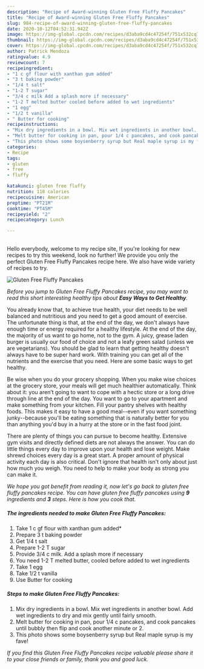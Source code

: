 ```yaml
---
description: "Recipe of Award-winning Gluten Free Fluffy Pancakes"
title: "Recipe of Award-winning Gluten Free Fluffy Pancakes"
slug: 984-recipe-of-award-winning-gluten-free-fluffy-pancakes
date: 2020-10-12T04:52:31.942Z
image: https://img-global.cpcdn.com/recipes/d3aba9cd4c47254f/751x532cq70/gluten-free-fluffy-pancakes-recipe-main-photo.jpg
thumbnail: https://img-global.cpcdn.com/recipes/d3aba9cd4c47254f/751x532cq70/gluten-free-fluffy-pancakes-recipe-main-photo.jpg
cover: https://img-global.cpcdn.com/recipes/d3aba9cd4c47254f/751x532cq70/gluten-free-fluffy-pancakes-recipe-main-photo.jpg
author: Patrick Mendoza
ratingvalue: 4.9
reviewcount: 7
recipeingredient:
- "1 c gf flour with xanthan gum added"
- "3 t baking powder"
- "1/4 t salt"
- "1-2 T sugar"
- "3/4 c milk Add a splash more if necessary"
- "1-2 T melted butter cooled before added to wet ingredients"
- "1 egg"
- "1/2 t vanilla"
- " Butter for cooking"
recipeinstructions:
- "Mix dry ingredients in a bowl. Mix wet ingredients in another bowl. Add wet ingredients to dry and mix gently until fairly smooth."
- "Melt butter for cooking in pan, pour 1/4 c pancakes, and cook pancakes until bubbly then flip and cook another minute or 2."
- "This photo shows some boysenberry syrup but Real maple syrup is my fave!"
categories:
- Recipe
tags:
- gluten
- free
- fluffy

katakunci: gluten free fluffy 
nutrition: 118 calories
recipecuisine: American
preptime: "PT21M"
cooktime: "PT45M"
recipeyield: "2"
recipecategory: Lunch

---
```

<br>
Hello everybody, welcome to my recipe site, If you're looking for new recipes to try this weekend, look no further! We provide you only the perfect Gluten Free Fluffy Pancakes recipe here. We also have wide variety of recipes to try.
<br>


![Gluten Free Fluffy Pancakes](https://img-global.cpcdn.com/recipes/d3aba9cd4c47254f/751x532cq70/gluten-free-fluffy-pancakes-recipe-main-photo.jpg)

<i>Before you jump to Gluten Free Fluffy Pancakes recipe, you may want to read this short interesting healthy tips about <strong>Easy Ways to Get Healthy</strong>.</i>

You already know that, to achieve true health, your diet needs to be well balanced and nutritious and you need to get a good amount of exercise. The unfortunate thing is that, at the end of the day, we don't always have enough time or energy required for a healthy lifestyle. At the end of the day, the majority of us want to go home, not to the gym. A juicy, grease laden burger is usually our food of choice and not a leafy green salad (unless we are vegetarians). You should be glad to learn that getting healthy doesn't always have to be super hard work. With training you can get all of the nutrients and the exercise that you need. Here are some basic ways to get healthy.

Be wise when you do your grocery shopping. When you make wise choices at the grocery store, your meals will get much healthier automatically. Think about it: you aren’t going to want to cope with a hectic store or a long drive through line at the end of the day. You want to go to your apartment and make something from your kitchen. Fill your pantry shelves with healthy foods. This makes it easy to have a good meal--even if you want something junky--because you'll be eating something that is naturally better for you than anything you'd buy in a hurry at the store or in the fast food joint.

There are plenty of things you can pursue to become healthy. Extensive gym visits and directly defined diets are not always the answer. You can do little things every day to improve upon your health and lose weight. Make shrewd choices every day is a great start. A proper amount of physical activity each day is also critical. Don't ignore that health isn't only about just how much you weigh. You need to help to make your body as strong you can make it. 


<i>We hope you got benefit from reading it, now let's go back to gluten free fluffy pancakes recipe. You can have gluten free fluffy pancakes using <strong>9</strong> ingredients and <strong>3</strong> steps. Here is how you cook that.
</i>

##### The ingredients needed to make Gluten Free Fluffy Pancakes:

1. Take 1 c gf flour with xanthan gum added*
1. Prepare 3 t baking powder
1. Get 1/4 t salt
1. Prepare 1-2 T sugar
1. Provide 3/4 c milk. Add a splash more if necessary
1. You need 1-2 T melted butter, cooled before added to wet ingredients
1. Take 1 egg
1. Take 1/2 t vanilla
1. Use  Butter for cooking


##### Steps to make Gluten Free Fluffy Pancakes:

1. Mix dry ingredients in a bowl. Mix wet ingredients in another bowl. Add wet ingredients to dry and mix gently until fairly smooth.
1. Melt butter for cooking in pan, pour 1/4 c pancakes, and cook pancakes until bubbly then flip and cook another minute or 2.
1. This photo shows some boysenberry syrup but Real maple syrup is my fave!


<i>If you find this Gluten Free Fluffy Pancakes recipe valuable please share it to your close friends or family, thank you and good luck.</i>
